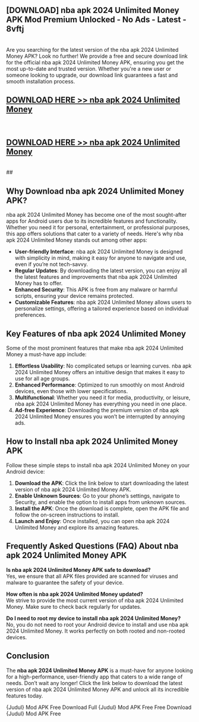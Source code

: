 ## [DOWNLOAD] nba apk 2024 Unlimited Money APK Mod  Premium Unlocked - No Ads - Latest - 8vftj <br>
<br>
Are you searching for the latest version of the nba apk 2024 Unlimited Money APK? Look no further! We provide a free and secure download link for the official nba apk 2024 Unlimited Money APK, ensuring you get the most up-to-date and trusted version. Whether you're a new user or someone looking to upgrade, our download link guarantees a fast and smooth installation process.


## [DOWNLOAD HERE >> nba apk 2024 Unlimited Money](http://leaked.freeplayer.one?title=nba_apk_2024_Unlimited_Money&ref=23)
  <br>

## [DOWNLOAD HERE >> nba apk 2024 Unlimited Money](http://leaked.freeplayer.one?title=nba_apk_2024_Unlimited_Money&ref=23)
  <br>
  ##



## Why Download nba apk 2024 Unlimited Money APK?

nba apk 2024 Unlimited Money has become one of the most sought-after apps for Android users due to its incredible features and functionality. Whether you need it for personal, entertainment, or professional purposes, this app offers solutions that cater to a variety of needs. Here's why nba apk 2024 Unlimited Money stands out among other apps:

- **User-friendly Interface**: nba apk 2024 Unlimited Money is designed with simplicity in mind, making it easy for anyone to navigate and use, even if you’re not tech-savvy.
- **Regular Updates**: By downloading the latest version, you can enjoy all the latest features and improvements that nba apk 2024 Unlimited Money has to offer.
- **Enhanced Security**: This APK is free from any malware or harmful scripts, ensuring your device remains protected.
- **Customizable Features**: nba apk 2024 Unlimited Money allows users to personalize settings, offering a tailored experience based on individual preferences.

## Key Features of nba apk 2024 Unlimited Money

Some of the most prominent features that make nba apk 2024 Unlimited Money a must-have app include:

1. **Effortless Usability**: No complicated setups or learning curves. nba apk 2024 Unlimited Money offers an intuitive design that makes it easy to use for all age groups.
2. **Enhanced Performance**: Optimized to run smoothly on most Android devices, even those with lower specifications.
3. **Multifunctional**: Whether you need it for media, productivity, or leisure, nba apk 2024 Unlimited Money has everything you need in one place.
4. **Ad-free Experience**: Downloading the premium version of nba apk 2024 Unlimited Money ensures you won’t be interrupted by annoying ads.

## How to Install nba apk 2024 Unlimited Money APK

Follow these simple steps to install nba apk 2024 Unlimited Money on your Android device:

1. **Download the APK**: Click the link below to start downloading the latest version of nba apk 2024 Unlimited Money APK.
2. **Enable Unknown Sources**: Go to your phone’s settings, navigate to Security, and enable the option to install apps from unknown sources.
3. **Install the APK**: Once the download is complete, open the APK file and follow the on-screen instructions to install.
4. **Launch and Enjoy**: Once installed, you can open nba apk 2024 Unlimited Money and explore its amazing features.

## Frequently Asked Questions (FAQ) About nba apk 2024 Unlimited Money APK

**Is nba apk 2024 Unlimited Money APK safe to download?**  
Yes, we ensure that all APK files provided are scanned for viruses and malware to guarantee the safety of your device.

**How often is nba apk 2024 Unlimited Money updated?**  
We strive to provide the most current version of nba apk 2024 Unlimited Money. Make sure to check back regularly for updates.

**Do I need to root my device to install nba apk 2024 Unlimited Money?**  
No, you do not need to root your Android device to install and use nba apk 2024 Unlimited Money. It works perfectly on both rooted and non-rooted devices.

## Conclusion

The **nba apk 2024 Unlimited Money APK** is a must-have for anyone looking for a high-performance, user-friendly app that caters to a wide range of needs. Don’t wait any longer! Click the link below to download the latest version of nba apk 2024 Unlimited Money APK and unlock all its incredible features today.

{Judul} Mod APK Free
Download Full {Judul} Mod APK Free
Free Download {Judul} Mod APK Free

